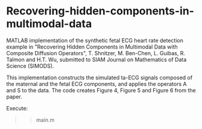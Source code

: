 # Recovering-hidden-components-in-multimodal-data
MATLAB implementation of the synthetic fetal ECG heart rate detection example in "Recovering Hidden Components in Multimodal Data with Composite Diffusion Operators", T. Shnitzer, M. Ben-Chen, L. Guibas, R. Talmon and H.T. Wu, submitted to SIAM Journal on Mathematics of Data Science (SIMODS).

This implementation constructs the simulated ta-ECG signals composed of the maternal and the fetal ECG components, and applies the operators A and S to the data.
The code creates Figure 4, Figure 5 and Figure 6 from the paper.

Execute:
>> main.m
